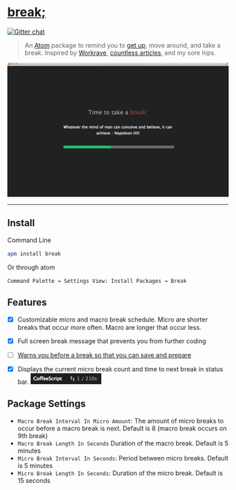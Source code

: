 # [break;](https://atom.io/packages/break)

[![Gitter chat](https://badges.gitter.im/Frozenfire92/break.png)](https://gitter.im/Frozenfire92/break)

> An [Atom](https://atom.io/) package to remind you to [get up](https://www.youtube.com/watch?v=X2W3aG8uizA), move around, and take a break. Inspired by [Workrave](http://www.workrave.org/), [countless articles](https://www.google.ca/#q=sitting+harmful), and my sore hips.

![break screenshot](https://github.com/Frozenfire92/break/raw/master/screenshot.png)

-----


## Install

Command Line
```bash
apm install break
```

Or through atom
```
Command Palette ➔ Settings View: Install Packages ➔ Break
```


## Features

- [x] Customizable micro and macro break schedule. Micro are shorter breaks that occur more often. Macro are longer that occur less.
- [x] Full screen break message that prevents you from further coding
- [ ] [Warns you before a break so that you can save and prepare](https://github.com/Frozenfire92/break/issues/1)
- [x] Displays the current micro break count and time to next break in status bar. ![Status Bar Screenshot](https://github.com/Frozenfire92/break/raw/master/screenshot1.png)


## Package Settings

- `Macro Break Interval In Micro Amount`:
    The amount of micro breaks to occur before a macro break is next.
    Default is 8 (macro break occurs on 9th break)
- `Macro Break Length In Seconds`
    Duration of the macro break.
    Default is 5 minutes
- `Micro Break Interval In Seconds`:
    Period between micro breaks.
    Default is 5 minutes
- `Micro Break Length In Seconds`:
    Duration of the micro break.
    Default is 15 seconds
